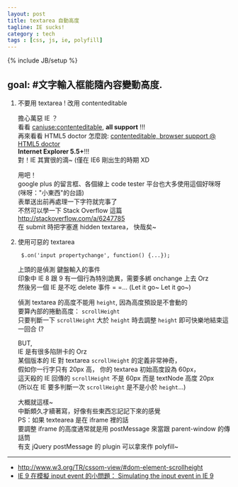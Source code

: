 ```yaml
---
layout: post
title: textarea 自動高度
tagline: IE sucks!
category : tech
tags : [css, js, ie, polyfill]
---
```

{% include JB/setup %}

## goal: #文字輸入框能隨內容變動高度.

1. 不要用 textarea ! 改用 contenteditable

    擔心萬惡 IE ？  
    看看 [caniuse:contenteditable](http://caniuse.com/#feat=contenteditable), **all support** !!!  
    再來看看 HTML5 doctor 怎麼說: [contenteditable, browser support @ HTML5 doctor](http://html5doctor.com/the-contenteditable-attribute/#browser-support)  
    **Internet Explorer 5.5+**!!!  
    對！IE 其實很的滴~ (僅在 IE6 剛出生的時期 XD

    用吧！  
    google plus 的留言框、各個線上 code tester 平台也大多使用這個好咪呀 (咪呀："小東西"的台語)  
    表單送出前再處理一下字符就完事了  
    不然可以學一下 Stack Overflow 這篇 <http://stackoverflow.com/a/6247785>  
    在 submit 時把字塞進 hidden textarea， 快哉矣~

2. 使用可惡的 textarea

        $.on('input propertychange', function() {...});

    上頭的是偵測 鍵盤輸入的事件  
    印象中 IE 8 跟 9 有一個行為特別詭異，需要多綁 onchange 上去 Orz  
    然後另一個 IE 是不吃 delete 事件 = =...
    (Let it go~ Let it go~)

    偵測 textarea 的高度不能用 `height`, 因為高度預設是不會動的  
    要算內部的捲動高度： `scrollHeight`  
    只要判斷一下 `scrollHeight` 大於 `height` 時去調整 `height` 即可快樂地結束這一回合 (?

    BUT,  
    IE 是有很多陷阱卡的 Orz  
    某個版本的 IE 對 textarea `scrollHeight` 的定義非常神奇，  
    假如你一行字只有 20px 高， 你的 textarea 初始高度設為 60px，  
    這天殺的 IE 回傳的 `scrollHeight` 不是 60px 而是 textNode 高度 20px  
    (所以在 IE 要多判斷一次 `scrollHeight` 是不是小於 `height`...)

    大概就這樣~  
    中斷頗久才續著寫，好像有些東西忘記記下來的感覺  
    PS：如果 textearea 是在 iframe 裡的話  
    要調整 iframe 的高度通常就是用 postMessage 來當跟 parent-window 的傳話筒  
    有支 jQuery postMessage 的 plugin 可以拿來作 polyfill~

---

+ <http://www.w3.org/TR/cssom-view/#dom-element-scrollheight>
+ [IE 9 在模擬 input event 的小問題： Simulating the input event in IE 9](http://benalpert.com/2013/06/18/a-near-perfect-oninput-shim-for-ie-8-and-9.html#simulating_the_input_event_in_ie_9)
